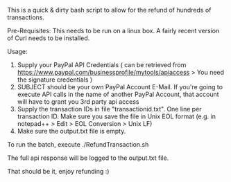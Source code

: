 This is a quick & dirty bash script to allow for the refund of hundreds of transactions. 

Pre-Requisites: This needs to be run on a linux box. A fairly recent version of Curl needs to be installed.

Usage: 
1. Supply your PayPal API Credentials ( can be retrieved from https://www.paypal.com/businessprofile/mytools/apiaccess > You need the signature credentials )
2. SUBJECT should be your own PayPal Account E-Mail. If you're going to execute API calls in the name of another PayPal Account, that account will have to grant you 3rd party api access
3. Supply the transaction IDs in file "transactionid.txt". One line per transaction ID. Make sure you save the file in Unix EOL format (e.g. in notepad++ > Edit > EOL Conversion > Unix LF)
4. Make sure the output.txt file is empty.

To run the batch, execute ./RefundTransaction.sh

The full api response will be logged to the output.txt file. 

That should be it, enjoy refunding :)
